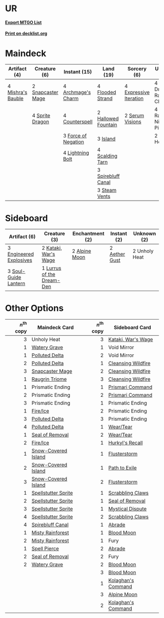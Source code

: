 # UR

#### [Export MTGO List](../collection/UR/UR.txt)
#### [Print on decklist.org](http://decklist.org/?deckmain=4%09Archmage's%20Charm%0A4%09Counterspell%0A4%09Dragon's%20Rage%20Channeler%0A4%09Expressive%20Iteration%0A4%09Flooded%20Strand%0A3%09Force%20of%20Negation%0A2%09Hallowed%20Fountain%0A3%09Island%0A4%09Lightning%20Bolt%0A4%09Mishra's%20Bauble%0A4%09Ragavan,%20Nimble%20Pilferer%0A4%09Scalding%20Tarn%0A2%09Serum%20Visions%0A2%09Snapcaster%20Mage%0A3%09Spirebluff%20Canal%0A4%09Sprite%20Dragon%0A3%09Steam%20Vents%0A2%09Unholy%20Heat&deckside=2%09Aether%20Gust%0A2%09Alpine%20Moon%0A3%09Engineered%20Explosives%0A2%09Kataki,%20War's%20Wage%0A1%09Lurrus%20of%20the%20Dream-Den%0A3%09Soul-Guide%20Lantern%0A2%09Unholy%20Heat)
# Maindeck

|                                        Artifact (4)                                        |                                        Creature (6)                                        |                                         Instant (15)                                         |                                          Land (19)                                          |                                           Sorcery (6)                                           |       Unknown (10)       |
|--------------------------------------------------------------------------------------------|--------------------------------------------------------------------------------------------|----------------------------------------------------------------------------------------------|---------------------------------------------------------------------------------------------|-------------------------------------------------------------------------------------------------|--------------------------|
|4 [Mishra's Bauble](http://gatherer.wizards.com/Pages/Card/Details.aspx?multiverseid=122122)|2 [Snapcaster Mage](http://gatherer.wizards.com/Pages/Card/Details.aspx?multiverseid=227676)|4 [Archmage's Charm](http://gatherer.wizards.com/Pages/Card/Details.aspx?multiverseid=463989) |4 [Flooded Strand](http://gatherer.wizards.com/Pages/Card/Details.aspx?multiverseid=405098)  |4 [Expressive Iteration](http://gatherer.wizards.com/Pages/Card/Details.aspx?multiverseid=513678)|4 Dragon's Rage Channeler |
|                                                                                            |4 [Sprite Dragon](http://gatherer.wizards.com/Pages/Card/Details.aspx?multiverseid=479731)  |4 [Counterspell](http://gatherer.wizards.com/Pages/Card/Details.aspx?multiverseid=699)        |2 [Hallowed Fountain](http://gatherer.wizards.com/Pages/Card/Details.aspx?multiverseid=97071)|2 [Serum Visions](http://gatherer.wizards.com/Pages/Card/Details.aspx?multiverseid=50145)        |4 Ragavan, Nimble Pilferer|
|                                                                                            |                                                                                            |3 [Force of Negation](http://gatherer.wizards.com/Pages/Card/Details.aspx?multiverseid=464001)|3 [Island](http://gatherer.wizards.com/Pages/Card/Details.aspx?multiverseid=439857)          |                                                                                                 |2 Unholy Heat             |
|                                                                                            |                                                                                            |4 [Lightning Bolt](http://gatherer.wizards.com/Pages/Card/Details.aspx?multiverseid=806)      |4 [Scalding Tarn](http://gatherer.wizards.com/Pages/Card/Details.aspx?multiverseid=405107)   |                                                                                                 |                          |
|                                                                                            |                                                                                            |                                                                                              |3 [Spirebluff Canal](http://gatherer.wizards.com/Pages/Card/Details.aspx?multiverseid=417822)|                                                                                                 |                          |
|                                                                                            |                                                                                            |                                                                                              |3 [Steam Vents](http://gatherer.wizards.com/Pages/Card/Details.aspx?multiverseid=405109)     |                                                                                                 |                          |


# Sideboard

|                                          Artifact (6)                                           |                                            Creature (3)                                            |                                    Enchantment (2)                                     |                                      Instant (2)                                       | Unknown (2) |
|-------------------------------------------------------------------------------------------------|----------------------------------------------------------------------------------------------------|----------------------------------------------------------------------------------------|----------------------------------------------------------------------------------------|-------------|
|3 [Engineered Explosives](http://gatherer.wizards.com/Pages/Card/Details.aspx?multiverseid=50139)|2 [Kataki, War's Wage](http://gatherer.wizards.com/Pages/Card/Details.aspx?multiverseid=382190)     |2 [Alpine Moon](http://gatherer.wizards.com/Pages/Card/Details.aspx?multiverseid=447264)|2 [Aether Gust](http://gatherer.wizards.com/Pages/Card/Details.aspx?multiverseid=466796)|2 Unholy Heat|
|3 [Soul-Guide Lantern](http://gatherer.wizards.com/Pages/Card/Details.aspx?multiverseid=476488)  |1 [Lurrus of the Dream-Den](http://gatherer.wizards.com/Pages/Card/Details.aspx?multiverseid=479746)|                                                                                        |                                                                                        |             |


# Other Options

|*n*<sup>th</sup> copy|                                        Maindeck Card                                         |*n*<sup>th</sup> copy|                                       Sideboard Card                                        |
|--------------------:|----------------------------------------------------------------------------------------------|--------------------:|---------------------------------------------------------------------------------------------|
|                    3|Unholy Heat                                                                                   |                    3|[Kataki, War's Wage](http://gatherer.wizards.com/Pages/Card/Details.aspx?multiverseid=382190)|
|                    1|[Watery Grave](http://gatherer.wizards.com/Pages/Card/Details.aspx?multiverseid=405114)       |                    1|Void Mirror                                                                                  |
|                    1|[Polluted Delta](http://gatherer.wizards.com/Pages/Card/Details.aspx?multiverseid=405104)     |                    2|Void Mirror                                                                                  |
|                    2|[Polluted Delta](http://gatherer.wizards.com/Pages/Card/Details.aspx?multiverseid=405104)     |                    1|[Cleansing Wildfire](http://gatherer.wizards.com/Pages/Card/Details.aspx?multiverseid=491777)|
|                    3|[Snapcaster Mage](http://gatherer.wizards.com/Pages/Card/Details.aspx?multiverseid=227676)    |                    2|[Cleansing Wildfire](http://gatherer.wizards.com/Pages/Card/Details.aspx?multiverseid=491777)|
|                    1|[Raugrin Triome](http://gatherer.wizards.com/Pages/Card/Details.aspx?multiverseid=479771)     |                    3|[Cleansing Wildfire](http://gatherer.wizards.com/Pages/Card/Details.aspx?multiverseid=491777)|
|                    1|Prismatic Ending                                                                              |                    1|[Prismari Command](http://gatherer.wizards.com/Pages/Card/Details.aspx?multiverseid=513706)  |
|                    2|Prismatic Ending                                                                              |                    2|[Prismari Command](http://gatherer.wizards.com/Pages/Card/Details.aspx?multiverseid=513706)  |
|                    3|Prismatic Ending                                                                              |                    1|Prismatic Ending                                                                             |
|                    1|[Fire/Ice](http://gatherer.wizards.com/Pages/Card/Details.aspx?multiverseid=27165)            |                    2|Prismatic Ending                                                                             |
|                    3|[Polluted Delta](http://gatherer.wizards.com/Pages/Card/Details.aspx?multiverseid=405104)     |                    3|Prismatic Ending                                                                             |
|                    4|[Polluted Delta](http://gatherer.wizards.com/Pages/Card/Details.aspx?multiverseid=405104)     |                    1|[Wear/Tear](http://gatherer.wizards.com/Pages/Card/Details.aspx?multiverseid=368950)         |
|                    1|[Seal of Removal](http://gatherer.wizards.com/Pages/Card/Details.aspx?multiverseid=21287)     |                    2|[Wear/Tear](http://gatherer.wizards.com/Pages/Card/Details.aspx?multiverseid=368950)         |
|                    2|[Fire/Ice](http://gatherer.wizards.com/Pages/Card/Details.aspx?multiverseid=27165)            |                    1|[Hurkyl's Recall](http://gatherer.wizards.com/Pages/Card/Details.aspx?multiverseid=135260)   |
|                    1|[Snow-Covered Island](http://gatherer.wizards.com/Pages/Card/Details.aspx?multiverseid=121130)|                    1|[Flusterstorm](http://gatherer.wizards.com/Pages/Card/Details.aspx?multiverseid=228255)      |
|                    2|[Snow-Covered Island](http://gatherer.wizards.com/Pages/Card/Details.aspx?multiverseid=121130)|                    1|[Path to Exile](http://gatherer.wizards.com/Pages/Card/Details.aspx?multiverseid=220511)     |
|                    3|[Snow-Covered Island](http://gatherer.wizards.com/Pages/Card/Details.aspx?multiverseid=121130)|                    2|[Flusterstorm](http://gatherer.wizards.com/Pages/Card/Details.aspx?multiverseid=228255)      |
|                    1|[Spellstutter Sprite](http://gatherer.wizards.com/Pages/Card/Details.aspx?multiverseid=139429)|                    1|[Scrabbling Claws](http://gatherer.wizards.com/Pages/Card/Details.aspx?multiverseid=451173)  |
|                    2|[Spellstutter Sprite](http://gatherer.wizards.com/Pages/Card/Details.aspx?multiverseid=139429)|                    1|[Seal of Removal](http://gatherer.wizards.com/Pages/Card/Details.aspx?multiverseid=21287)    |
|                    3|[Spellstutter Sprite](http://gatherer.wizards.com/Pages/Card/Details.aspx?multiverseid=139429)|                    1|[Mystical Dispute](http://gatherer.wizards.com/Pages/Card/Details.aspx?multiverseid=473020)  |
|                    4|[Spellstutter Sprite](http://gatherer.wizards.com/Pages/Card/Details.aspx?multiverseid=139429)|                    2|[Scrabbling Claws](http://gatherer.wizards.com/Pages/Card/Details.aspx?multiverseid=451173)  |
|                    4|[Spirebluff Canal](http://gatherer.wizards.com/Pages/Card/Details.aspx?multiverseid=417822)   |                    1|[Abrade](http://gatherer.wizards.com/Pages/Card/Details.aspx?multiverseid=430772)            |
|                    1|[Misty Rainforest](http://gatherer.wizards.com/Pages/Card/Details.aspx?multiverseid=405102)   |                    1|[Blood Moon](http://gatherer.wizards.com/Pages/Card/Details.aspx?multiverseid=45386)         |
|                    2|[Misty Rainforest](http://gatherer.wizards.com/Pages/Card/Details.aspx?multiverseid=405102)   |                    1|Fury                                                                                         |
|                    1|[Spell Pierce](http://gatherer.wizards.com/Pages/Card/Details.aspx?multiverseid=425876)       |                    2|[Abrade](http://gatherer.wizards.com/Pages/Card/Details.aspx?multiverseid=430772)            |
|                    2|[Seal of Removal](http://gatherer.wizards.com/Pages/Card/Details.aspx?multiverseid=21287)     |                    2|Fury                                                                                         |
|                    2|[Watery Grave](http://gatherer.wizards.com/Pages/Card/Details.aspx?multiverseid=405114)       |                    2|[Blood Moon](http://gatherer.wizards.com/Pages/Card/Details.aspx?multiverseid=45386)         |
|                     |                                                                                              |                    3|[Blood Moon](http://gatherer.wizards.com/Pages/Card/Details.aspx?multiverseid=45386)         |
|                     |                                                                                              |                    1|[Kolaghan's Command](http://gatherer.wizards.com/Pages/Card/Details.aspx?multiverseid=394613)|
|                     |                                                                                              |                    3|[Alpine Moon](http://gatherer.wizards.com/Pages/Card/Details.aspx?multiverseid=447264)       |
|                     |                                                                                              |                    2|[Kolaghan's Command](http://gatherer.wizards.com/Pages/Card/Details.aspx?multiverseid=394613)|

